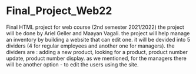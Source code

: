 # Final_Project_Web22
Final HTML project for web course (2nd semester 2021/2022)
the project will be done by Ariel Geller and Maayan Vagali.
the project will help manage an inventory by building a website that can edit one.
it will be devided into 5 dividers (4 for regular employees and another one for managers).
the dividers are : adding a new product, looking for a product, product number update, product number display. 
as we mentioned, for the managers there will be another option - to edit the users using the site.

